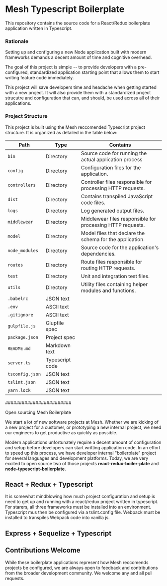 # Mesh Typescript Boilerplate

This repository contains the source code for a React/Redux boilerplate application written in Typescript. 

### Rationale

Setting up and configuring a new Node application built with modern frameworks demands a decent amount of time and cognitive overhead.

The goal of this project is simple -- to provide developers with a pre-configured, standardized application starting point that allows them to start writing feature code immediately. 

This project will save developers time and headache when getting started with a new project. It will also provide them with a standardized project strucutre and configuration that can, and should, be used across all of their applications. 

### Project Structure 

This project is built using the Mesh reccomended Typescript project structure. It is organized as detailed in the table below:

| Path              | Type              | Contains                                                                   |
| ------------------|-------------------|----------------------------------------------------------------------------|
| `bin`           	| Directory         | Source code for running the actual application process                     |
| `config`         	| Directory         | Configuration files for the application.					                 |
| `controllers`     | Directory         | Controller files responsible for processing HTTP requests.                 |
| `dist`            | Directory         | Contains transpiled JavaScript code files.                                 |
| `logs`          	| Directory         | Log generated output files.						                         |
| `middlewear`      | Directory         | Middlewear files responsible for processing HTTP requests.                 |
| `model`           | Directory         | Model files that declare the schema for the application.                   |
| `node_modules`    | Directory         | Source code for the application's dependencies.                            |
| `routes`          | Directory     	| Route files responsible for routing HTTP requests.	                     |
| `test`            | Directory     	| Unit and integration test files.						                     |
| `utils`           | Directory        	| Utility files containing helper modules and functions.                     |
| `.babelrc`      	| JSON text        	| 
| `.env`            | ASCII text        | 
| `.gitignore`      | ASCII text 		| 
| `gulpfile.js`    	| Glupfile spec     | 
| `package.json`	| Project spec      | 
| `README.md`       | Markdown text     | 
| `server.ts`       | Typescript code   | 
| `tsconfig.json`   | JSON text   		| 
| `tslint.json`     | JSON text   		| 
| `yarn.lock`       | JSON text   		| 

########################

Open sourcing Mesh Boilerplate

We start a lot of new software projects at Mesh. Whether we are kicking of a new project for a customer, or prototyping a new internal project, we need our engineers to get productive as quickly as possible. 

Modern applications unfortunately require a decent amount of configuration and setup before developers can start writting application code. In an effort to speed up this process, we have developer internal "boilerplate" project for several languages and development platforms. Today, we are very excited to open source two of those projects **react-redux-boiler-plate** and **node-typescript-boilerplate**. 

## React + Redux + Typescript

It is somewhat mindblowing how much project configuration and setup is need to get up and running with a react/redux project written in typescript. For starers, all three frameworks must be installed into an environment. Typescript mus then be configured via a tslint.config file. Webpack must be installed to transpiles Webpack code into vanilla js. 

## Express + Sequelize + Typescript

## Contributions Welcome 

While these boilerplate applications represent how Mesh reccomends projects be configured, we are always open to feedback and contributions from the broader development community. We welcome any and all pull requests. 



